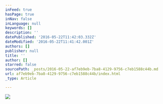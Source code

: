 ```yaml
---
inFeed: true
hasPage: true
inNav: false
inLanguage: null
keywords: []
description: ''
datePublished: '2016-05-22T11:42:03.332Z'
dateModified: '2016-05-22T11:41:42.001Z'
authors: []
publisher: null
title: ''
author: []
starred: false
sourcePath: _posts/2016-05-22-af7eb9eb-7ba8-4129-9756-c7eb1588c44b.md
url: af7eb9eb-7ba8-4129-9756-c7eb1588c44b/index.html
_type: Article

---
```

![](https://the-grid-user-content.s3-us-west-2.amazonaws.com/aa2b5d2e-5dac-49d1-a353-9d6bd09186de.jpg)
